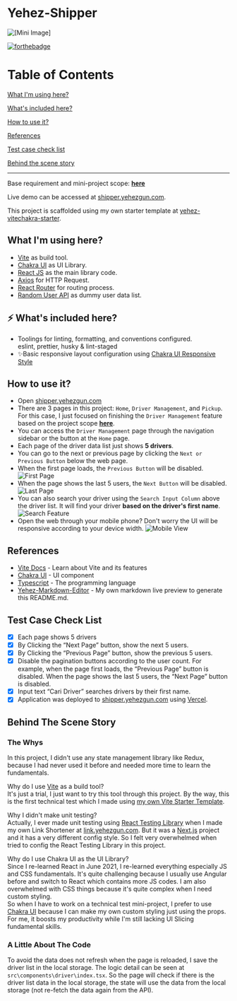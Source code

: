 # Yehez-Shipper

![[Mini Image]](https://socialify.git.ci/yehezkielgunawan/yehez-shipper-test/image?description=1&font=Inter&logo=https%3A%2F%2Fassets-cdn.shipper.id%2Fshipper-id-v5-web%2Frelease-5.4.2%2Fassets%2Fimages%2Flogo-shipper.svg&name=1&owner=1&pattern=Formal%20Invitation&theme=Dark)

[![forthebadge](https://res.cloudinary.com/yehez/image/upload/v1635325228/made-by-typescript_mz1tue.svg)](https://forthebadge.com)

# Table of Contents

[What I'm using here?](https://github.com/yehezkielgunawan/yehez-shipper-test#what-im-using-here)

[What's included here?](https://github.com/yehezkielgunawan/yehez-shipper-test#-whats-included-here)

[How to use it?](https://github.com/yehezkielgunawan/yehez-shipper-test#-whats-included-here)

[References](https://github.com/yehezkielgunawan/yehez-shipper-test#references)

[Test case check list](https://github.com/yehezkielgunawan/yehez-shipper-test#test-case-check-list)

[Behind the scene story](https://github.com/yehezkielgunawan/yehez-shipper-test#behind-the-scene-story)

---

Base requirement and mini-project scope: **[here](https://drive.google.com/file/d/1pUQ3U_YIaC9Cs0zzPMdFqTrRo1-mu_5a/view?usp=sharing)**

Live demo can be accessed at [shipper.yehezgun.com](https://shipper.yehezgun.com).

This project is scaffolded using my own starter template at [yehez-vitechakra-starter](https://github.com/yehezkielgunawan/yehez-vitechakra-starter).

## What I'm using here?

- [Vite](https://vitejs.dev/guide/#scaffolding-your-first-vite-project) as build tool.
- [Chakra UI](https://chakra-ui.com/docs/getting-started) as UI Library.
- [React JS](https://reactjs.org/) as the main library code.
- [Axios](https://axios-http.com/) for HTTP Request.
- [React Router](https://reactrouter.com/) for routing process.
- [Random User API](https://randomuser.me/api/?results=30) as dummy user data list.

## ⚡ What's included here?

- Toolings for linting, formatting, and conventions configured. <br>
  eslint, prettier, husky & lint-staged
- ✨Basic responsive layout configuration using [Chakra UI Responsive Style](https://chakra-ui.com/docs/features/responsive-styles)

## How to use it?

- Open [shipper.yehezgun.com](https://shipper.yehezgun.com)
- There are 3 pages in this project: `Home`, `Driver Management`, and `Pickup`. For this case, I just focused on finishing the `Driver Management` feature based on the project scope **[here](https://drive.google.com/file/d/1pUQ3U_YIaC9Cs0zzPMdFqTrRo1-mu_5a/view?usp=sharing)**.
- You can access the `Driver Management` page through the navigation sidebar or the button at the `Home` page.
- Each page of the driver data list just shows **5 drivers**.
- You can go to the next or previous page by clicking the `Next or Previous Button` below the web page.
- When the first page loads, the `Previous Button` will be disabled.
  ![First Page](https://res.cloudinary.com/yehez/image/upload/v1637574843/Shipper/First_page_bsqpmg.png)
- When the page shows the last 5 users, the `Next Button` will be disabled.
  ![Last Page](https://res.cloudinary.com/yehez/image/upload/v1637574846/Shipper/Last_page_y9fia3.png)
- You can also search your driver using the `Search Input Column` above the driver list. It will find your driver **based on the driver's first name**.
  ![Search Feature](https://res.cloudinary.com/yehez/image/upload/v1637574843/Shipper/Search_feature_rgmsq2.png)
- Open the web through your mobile phone? Don't worry the UI will be responsive according to your device width.
  ![Mobile View](https://res.cloudinary.com/yehez/image/upload/v1637574843/Shipper/Mobile_view_zzkpl3.jpg)

## References

- [Vite Docs](https://vitejs.dev/) - Learn about Vite and its features
- [Chakra UI](https://chakra-ui.com/) - UI component
- [Typescript](https://www.typescriptlang.org/) - The programming language
- [Yehez-Markdown-Editor](https://markdown.yehezgun.com/) - My own markdown live preview to generate this README.md.

## Test Case Check List

- [x] Each page shows 5 drivers
- [x] By Clicking the “Next Page” button, show the next 5 users.
- [x] By Clicking the “Previous Page” button, show the previous 5 users.
- [x] Disable the pagination buttons according to the user count. For example, when
      the page first loads, the “Previous Page” button is disabled. When the page shows
      the last 5 users, the “Next Page” button is disabled.
- [x] Input text “Cari Driver” searches drivers by their first name.
- [x] Application was deployed to [shipper.yehezgun.com](https://shipper.yehezgun.com) using [Vercel](https://vercel.com/).

## Behind The Scene Story

### The Whys

In this project, I didn't use any state management library like Redux, because I had never used it before and needed more time to learn the fundamentals.

Why do I use [Vite](https://vitejs.dev/guide/#scaffolding-your-first-vite-project) as a build tool?\
It's just a trial, I just want to try this tool through this project. By the way, this is the first technical test which I made using [my own Vite Starter Template](https://github.com/yehezkielgunawan/yehez-vitechakra-starter).

Why I didn't make unit testing?\
Actually, I ever made unit testing using [React Testing Library](https://testing-library.com/docs/react-testing-library/intro/) when I made my own Link Shortener at [link.yehezgun.com](https://link.yehezgun.com/). But it was a [Next.js](https://nextjs.org/) project and it has a very different config style. So I felt very overwhelmed when tried to config the React Testing Library in this project.

Why do I use Chakra UI as the UI Library?\
Since I re-learned React in June 2021, I re-learned everything especially JS and CSS fundamentals. It's quite challenging because I usually use Angular before and switch to React which contains more JS codes. I am also overwhelmed with CSS things because it's quite complex when I need custom styling.\
So when I have to work on a technical test mini-project, I prefer to use [Chakra UI](https://chakra-ui.com/) because I can make my own custom styling just using the props. For me, it boosts my productivity while I'm still lacking UI Slicing fundamental skills.

### A Little About The Code

To avoid the data does not refresh when the page is reloaded, I save the driver list in the local storage. The logic detail can be seen at `src\components\driver\index.tsx`. So the page will check if there is the driver list data in the local storage, the state will use the data from the local storage (not re-fetch the data again from the API).
